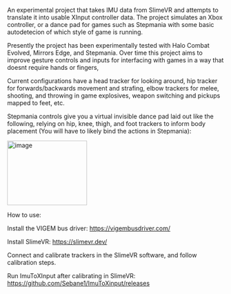 An experimental project that takes IMU data from SlimeVR and attempts to translate it into usable XInput controller data.
The project simulates an Xbox controller, or a dance pad for games such as Stepmania with some basic autodetecion of which style of game is running.

Presently the project has been experimentally tested with Halo Combat Evolved, Mirrors Edge, and Stepmania.
Over time this project aims to improve gesture controls and inputs for interfacing with games in a way that doesnt require hands or fingers,

Current configurations have a head tracker for looking around, hip tracker for forwards/backwards movement and strafing, elbow trackers for melee, shooting, and throwing in game explosives, weapon switching and pickups mapped to feet, etc.

Stepmania controls give you a virtual invisible dance pad laid out like the following, relying on hip, knee, thigh, and foot trackers to inform body placement (You will have to likely bind the actions in Stepmania):

<img width="185" height="149" alt="image" src="https://github.com/user-attachments/assets/3b67304e-48f4-4558-a213-60100c6cd37d" />


How to use:

Install the VIGEM bus driver:
https://vigembusdriver.com/

Install SlimeVR:
https://slimevr.dev/

Connect and calibrate trackers in the SlimeVR software, and follow calibration steps.

Run ImuToXInput after calibrating in SlimeVR:
https://github.com/Sebane1/ImuToXinput/releases
